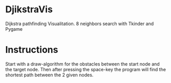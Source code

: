 # DjikstraVis
Dijkstra pathfinding Visualitation. 8 neighbors search with Tkinder and Pygame 
# Instructions
Start with a draw-algorithm for the obstacles between the start node and the
target node. Then after pressing the space-key the program will find the 
shortest path between the 2 given nodes. 
